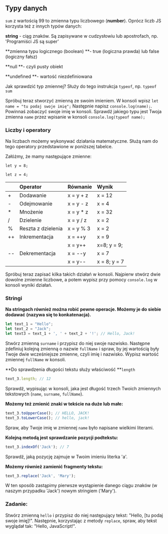 ## Typy danych

`sum` z wartością 99 to zmienna typu liczbowego \(**number**\). Oprócz liczb JS korzysta też z innych typów danych:

**string** - ciąg znaków. Są zapisywane w cudzysłowiu lub apostrofach, np. 'Programiści JS są super'

**zmienna typu logicznego \(boolean\) **- true \(logiczna prawda\) lub false \(logiczny fałsz\)

**null **- czyli pusty obiekt

**undefined **- wartość niezdefiniowana

Jak sprawdzić typ zmiennej? Służy do tego instrukcja `typeof`, np. `typeof sum`

Spróbuj teraz stworzyć zmienną ze swoim imieniem. W konsoli wpisz `let name = "tu podaj swoje imię";` Następnie napisz `console.log(name);`. Powinnaś zobaczyć swoje imię w konsoli. Sprawdź jakiego typu jest Twoja zmienna `name` przez wpisanie w konsoli `console.log(typeof name);`

### Liczby i operatory

Na liczbach możemy wykonywać działania matematyczne. Służą nam do tego operatory przedstawione w poniższej tabelce.

Załóżmy, że mamy następujące zmienne: 

`let y = 8;`

`let z = 4;`

|  | Operator | Równanie | Wynik |
| :--- | :--- | :--- | :--- |
| + | Dodawanie | x = y + z | x = 12 |
| - | Odejmowanie | x = y - z | x = 4 |
| \* | Mnożenie | x = y \* z | x = 32 |
| / | Dzielenie | x = y / z | x = 2 |
| % | Reszta z dzielenia | x = y % 3 | x = 2 |
| ++ | Inkrementacja | x = ++y | x = 9 |
|  |  | x = y++ | x=8; y = 9; |
| -- | Dekrementacja | x = --y | x = 7 |
|  |  | x = y-- | x = 8; y = 7 |

Spróbuj teraz zapisać kilka takich działań w konsoli. Najpierw stwórz dwie dowolne zmienne liczbowe, a potem wypisz przy pomocy `console.log` w konsoli wyniki działań.

### Stringi

**Na stringach również można robić pewne operacje. Możemy je do siebie dodawać \(nazywa się to konkatenacja\).**

```js
let text_1 = "Hello";
let text_2 = "Jack";
let text3 = text_1 + ', ' + text_2 + '!'; // Hello, Jack!
```

Stwórz zmienną `surname` i przypisz do niej swoje nazwisko. Następne zdefiniuj kolejną zmienną o nazwie `fullName` i spraw, by jej wartością były Twoje dwie wcześniejsze zmienne, czyli imię i nazwisko. Wypisz wartość zmiennej `fullName` w konsoli.

**Do sprawdzenia długości tekstu służy właściwość **`length`

```js
text_3.length; // 12
```

Sprawdź, wypisując w konsoli, jaka jest długość trzech Twoich zmiennych tekstowych \(`name`, `surname`, `fullName`\).

**Możemy też zmienić znaki w tekście na duże lub małe:**

```js
text_3.toUpperCase(); // HELLO, JACK!
text_3.toLowerCase(); // hello, jack!
```

Spraw, aby Twoje imię w zmiennej `name` było napisane wielkimi literami.

**Kolejną metodą jest sprawdzanie pozycji podtekstu:**

```js
text_3.indexOf('Jack'); // 7
```

Sprawdź, jaką pozycję zajmuje w Twoim imieniu literka 'a'.

**Możemy również zamienić fragmenty tekstu:**

```js
text_3.replace('Jack', 'Mary');
```

W ten sposób zastąpimy pierwsze wystąpienie danego ciągu znaków \(w naszym przypadku 'Jack'\) nowym stringiem \('Mary'\).

### Zadanie:

Stwórz zmienną `hello` i przypisz do niej następujący tekst: "Hello, \[tu podaj swoje imię\]!". Następnie, korzystając z metody `replace`, spraw, aby tekst wyglądał tak: "Hello, JavaScript!".


